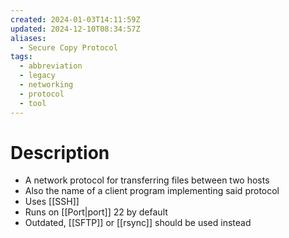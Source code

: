 ```yaml
---
created: 2024-01-03T14:11:59Z
updated: 2024-12-10T08:34:57Z
aliases:
  - Secure Copy Protocol
tags:
  - abbreviation
  - legacy
  - networking
  - protocol
  - tool
---
```

# Description
- A network protocol for transferring files between two hosts
- Also the name of a client program implementing said protocol
- Uses [[SSH]]
- Runs on [[Port|port]] 22 by default
- Outdated, [[SFTP]] or [[rsync]] should be used instead